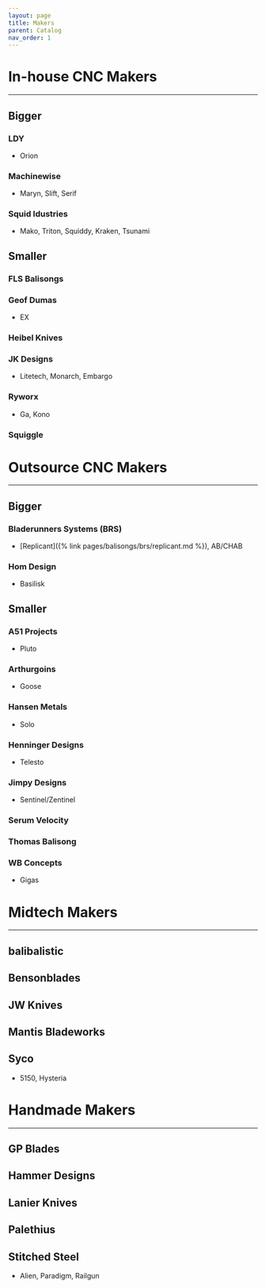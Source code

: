 ```yaml
---
layout: page
title: Makers
parent: Catalog
nav_order: 1
---
```


# In-house CNC Makers
---
## Bigger
### LDY
- Orion

### Machinewise
- Maryn, Slift, Serif

### Squid Idustries
- Mako, Triton, Squiddy, Kraken, Tsunami

## Smaller
### FLS Balisongs

### Geof Dumas
- EX

### Heibel Knives

### JK Designs
- Litetech, Monarch, Embargo

### Ryworx
- Ga, Kono

### Squiggle

# Outsource CNC Makers
---
## Bigger

### Bladerunners Systems (BRS)
- [Replicant]({% link pages/balisongs/brs/replicant.md %}), AB/CHAB

### Hom Design
- Basilisk

## Smaller

### A51 Projects 
 - Pluto

### Arthurgoins
 - Goose

### Hansen Metals
 - Solo

### Henninger Designs
- Telesto

### Jimpy Designs
- Sentinel/Zentinel

### Serum Velocity

### Thomas Balisong

### WB Concepts
 - Gigas

# Midtech Makers
---
## balibalistic

## Bensonblades

## JW Knives

## Mantis Bladeworks

## Syco
- 5150, Hysteria

# Handmade Makers
---
## GP Blades

## Hammer Designs

## Lanier Knives

## Palethius

## Stitched Steel
- Alien, Paradigm, Railgun